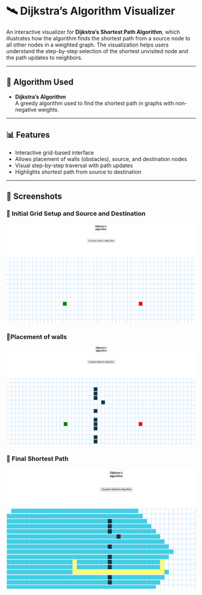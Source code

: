 # 🛰️ Dijkstra’s Algorithm Visualizer

An interactive visualizer for **Dijkstra’s Shortest Path Algorithm**, which illustrates how the algorithm finds the shortest path from a source node to all other nodes in a weighted graph. The visualization helps users understand the step-by-step selection of the shortest unvisited node and the path updates to neighbors.

---

## 🧠 Algorithm Used

- **Dijkstra’s Algorithm**  
  A greedy algorithm used to find the shortest path in graphs with non-negative weights.

---

## 📊 Features

- Interactive grid-based interface
- Allows placement of walls (obstacles), source, and destination nodes
- Visual step-by-step traversal with path updates
- Highlights shortest path from source to destination

---

## 📸 Screenshots

### 🔹 Initial Grid Setup and Source and Destination
![Dijkstra Grid Setup](dg-1.png)

### 🔹Placement of walls
![Dijkstra In Progress](dg-2.png)

### 🔹 Final Shortest Path
![Dijkstra Final Path](dg-3.png)




